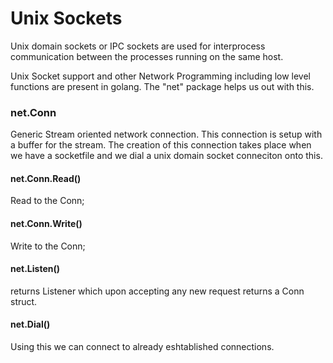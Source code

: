 # Unix Sockets

Unix domain sockets or IPC sockets are used for interprocess communication between the processes running on the same host.

Unix Socket support and other Network Programming including low level functions are present in golang. The "net" package helps us out with this. 

### net.Conn

Generic Stream oriented network connection.
This connection is setup with a buffer for the stream. 
The creation of this connection takes place when we have a socketfile and we dial a unix domain socket conneciton onto this.

#### net.Conn.Read()
Read to the Conn;

#### net.Conn.Write()
Write to the Conn;

#### net.Listen()
returns Listener which upon accepting any new request returns a Conn struct.

#### net.Dial()
Using this we can connect to already eshtablished connections.




